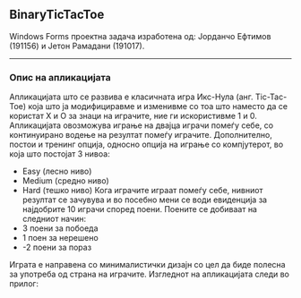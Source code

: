 ## BinaryTicTacToe

Windows Forms проектна задача изработена од: Јорданчо Ефтимов (191156) и Јетон Рамадани (191017).

***

### Опис на апликацијата

Апликацијата што се развива е класичната игра Икс-Нула (анг. Tic-Tac-Toe) која што ја модифициравме и изменивме со тоа што наместо да се користат Х и О за знаци на играчите, ние ги искористивме 1 и 0. Апликацијата овозможува играње на двајца играчи помеѓу себе, со континуирано водење на резултат помеѓу играчите. Дополнително, постои и тренинг опција, односно опција на играње со компјутерот, во која што постојат 3 нивоа:
- Easy (лесно ниво)
- Medium (средно ниво)
- Hard (тешко ниво)
Кога играчите играат помеѓу себе, нивниот резултат се зачувува и во посебно мени се води евиденција за најдобрите 10 играчи според поени. Поените се добиваат на следниот начин:
- 3 поени за побоеда
- 1 поен за нерешено
- -2 поени за пораз

Играта е направена со минималистички дизајн со цел да биде полесна за употреба од страна на играчите. Изгледнот на апликацијата следи во прилог:
